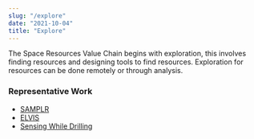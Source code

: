 ```yaml
---
slug: "/explore"
date: "2021-10-04"
title: "Explore"
---
```

The Space Resources Value Chain begins with exploration, this involves finding resources and designing tools to find resources.  Exploration for resources can be done remotely or through analysis.

### Representative Work

- [SAMPLR](https://blog.maxar.com/space-infrastructure/2019/maxar-extends-its-robotic-leadership-to-the-moon?utm_source=maxar.com-robotics-servicing&utm_medium=website)
- [ELVIS](https://space.mines.edu/curtis-purrington-wins-nasa-nstgro-fellowship-and-challenge-prize/)
- [Sensing While Drilling](https://ascelibrary.org/doi/abs/10.1061/9780784483374.041)
